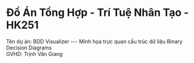 # Đồ Án Tổng Hợp - Trí Tuệ Nhân Tạo - HK251  
Tên dự án: BDD Visualizer --- Minh họa trực quan cấu trúc dữ liệu Binary Decision Diagrams  
GVHD: Trịnh Văn Giang
